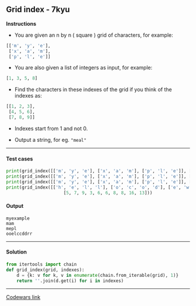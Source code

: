 ## Grid index - 7kyu

**Instructions**

- You are given an n by n ( square ) grid of characters, for example:

```python
[['m', 'y', 'e'],
 ['x', 'a', 'm'],
 ['p', 'l', 'e']]
```

- You are also given a list of integers as input, for example:

```python
[1, 3, 5, 8]
```

- Find the characters in these indexes of the grid if you think of the indexes as:

```python
[[1, 2, 3],
 [4, 5, 6],
 [7, 8, 9]]
```

- Indexes start from 1 and not 0.

- Output a string, for eg. `"meal"`

---

#### Test cases

```python
print(grid_index([['m', 'y', 'e'], ['x', 'a', 'm'], ['p', 'l', 'e']], [1, 2, 3, 4, 5, 6, 7, 8, 9]))
print(grid_index([['m', 'y', 'e'], ['x', 'a', 'm'], ['p', 'l', 'e']], [1, 5, 6]))
print(grid_index([['m', 'y', 'e'], ['x', 'a', 'm'], ['p', 'l', 'e']], [1, 3, 7, 8]))
print(grid_index([['h', 'e', 'l', 'l'], ['o', 'c', 'o', 'd'], ['e', 'w', 'a', 'r'], ['r', 'i', 'o', 'r']],
                      [5, 7, 9, 3, 6, 6, 8, 8, 16, 13]))
```

#### Output

```
myexample
mam
mepl
ooelccddrr
```

---

#### Solution

```python
from itertools import chain
def grid_index(grid, indexes):
    d = {k: v for k, v in enumerate(chain.from_iterable(grid), 1)}
    return ''.join(d.get(i) for i in indexes)
```

---

[Codewars link](https://www.codewars.com/kata/5f5802bf4c2cc4001a6f859e)
